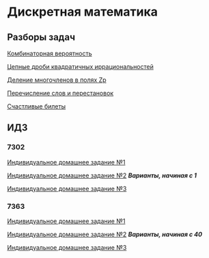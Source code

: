 # Дискретная математика

## Разборы задач

[Комбинаторная вероятность](combinatorial%20probability.pdf)

[Цепные дроби квадратичных иррациональностей](continued%20fractions%20of%20quadratic%20irrationalities.pdf)

[Деление многочленов в полях Zp](polynomial%20division%20over%20finite%20fields.pdf)

[Перечисление слов и перестановок](words%20and%20permutations%20enumeration.pdf)

[Счастливые билеты](happy%20tickets.pdf)

## ИДЗ

### 7302

[Индивидуальное домашнее задание №1](idz1%207302%20na.pdf)

[Индивидуальное домашнее задание №2](idz2%20all%20na.pdf) ___Варианты, начиная с 1___

[Индивидуальное домашнее задание №3](idz3%20pozdnkov%20na.pdf)

### 7363

[Индивидуальное домашнее задание №1](idz1%207363%20na.pdf)

[Индивидуальное домашнее задание №2](idz2%20all%20na.pdf) ___Варианты, начиная с 40___

[Индивидуальное домашнее задание №3](idz3%20kazakevich%20na.pdf)
